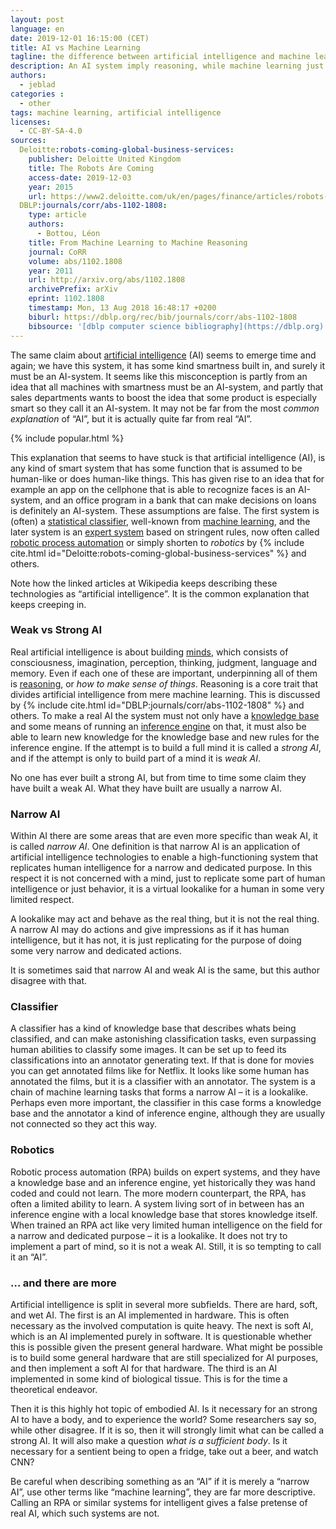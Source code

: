 ```yaml
---
layout: post
language: en
date: 2019-12-01 16:15:00 (CET)
title: AI vs Machine Learning
tagline: the difference between artificial intelligence and machine learning
description: An AI system imply reasoning, while machine learning just imply correlation.
authors:
  - jeblad
categories :
  - other
tags: machine learning, artificial intelligence
licenses:
  - CC-BY-SA-4.0
sources:
  Deloitte:robots-coming-global-business-services:
    publisher: Deloitte United Kingdom
    title: The Robots Are Coming
    access-date: 2019-12-03
    year: 2015
    url: https://www2.deloitte.com/uk/en/pages/finance/articles/robots-coming-global-business-services.html
  DBLP:journals/corr/abs-1102-1808:
    type: article
    authors:
      - Bottou, Léon
    title: From Machine Learning to Machine Reasoning
    journal: CoRR
    volume: abs/1102.1808
    year: 2011
    url: http://arxiv.org/abs/1102.1808
    archivePrefix: arXiv
    eprint: 1102.1808
    timestamp: Mon, 13 Aug 2018 16:48:17 +0200
    biburl: https://dblp.org/rec/bib/journals/corr/abs-1102-1808
    bibsource: '[dblp computer science bibliography](https://dblp.org)'
---
```


The same claim about [artificial intelligence](https://en.wikipedia.org/wiki/Artificial_intelligence) (AI) seems to emerge time and again; we have this system, it has some kind smartness built in, and surely it must be an AI-system. It seems like this misconception is partly from an idea that all machines with smartness must be an AI-system, and partly that sales departments wants to boost the idea that some product is especially smart so they call it an AI-system. It may not be far from the most *common explanation* of “AI”, but it is actually quite far from real “AI”.

<!--more-->

{% include popular.html %}

This explanation that seems to have stuck is that artificial intelligence (AI), is any kind of smart system that has some function that is assumed to be human-like or does human-like things. This has given rise to an idea that for example an app on the cellphone that is able to recognize faces is an AI-system, and an office program in a bank that can make decisions on loans is definitely an AI-system. These assumptions are false. The first system is (often) a [statistical classifier](https://en.wikipedia.org/wiki/Statistical_classification), well-known from [machine learning](https://en.wikipedia.org/wiki/Machine_learning), and the later system is an [expert system](https://en.wikipedia.org/wiki/Expert_system) based on stringent rules, now often called [robotic process automation](https://en.wikipedia.org/wiki/Robotic_process_automation) or simply shorten to *robotics* by {% include cite.html id="Deloitte:robots-coming-global-business-services" %} and others.

Note how the linked articles at Wikipedia keeps describing these technologies as “artificial intelligence”. It is the common explanation that keeps creeping in.

### Weak vs Strong AI

Real artificial intelligence is about building [minds](https://en.wikipedia.org/wiki/Mind), which consists of consciousness, imagination, perception, thinking, judgment, language and memory. Even if each one of these are important, underpinning all of them is [reasoning](https://en.wikipedia.org/wiki/Reason), or *how to make sense of things*. Reasoning is a core trait that divides artificial intelligence from mere machine learning. This is discussed by {% include cite.html id="DBLP:journals/corr/abs-1102-1808" %} and others. To make a real AI the system must not only have a [knowledge base](https://en.wikipedia.org/wiki/Knowledge_base) and some means of running an [inference engine](https://en.wikipedia.org/wiki/Inference_engine) on that, it must also be able to learn new knowledge for the knowledge base and new rules for the inference engine. If the attempt is to build a full mind it is called a *strong AI*, and if the attempt is only to build part of a mind it is *weak AI*.

No one has ever built a strong AI, but from time to time some claim they have built a weak AI. What they have built are usually a narrow AI.

### Narrow AI

Within AI there are some areas that are even more specific than weak AI, it is called *narrow AI*. One definition is that narrow AI is an application of artificial intelligence technologies to enable a high-functioning system that replicates human intelligence for a narrow and dedicated purpose. In this respect it is not concerned with a mind, just to replicate some part of human intelligence or just behavior, it is a virtual lookalike for a human in some very limited respect.

A lookalike may act and behave as the real thing, but it is not the real thing. A narrow AI may do actions and give impressions as if it has human intelligence, but it has not, it is just replicating for the purpose of doing some very narrow and dedicated actions.

It is sometimes said that narrow AI and weak AI is the same, but this author disagree with that.

### Classifier

A classifier has a kind of knowledge base that describes whats being classified, and can make astonishing classification tasks, even surpassing human abilities to classify some images. It can be set up to feed its classifications into an annotator generating text. If that is done for movies you can get annotated films like for Netflix. It looks like some human has annotated the films, but it is a classifier with an annotator. The system is a chain of machine learning tasks that forms a narrow AI – it is a lookalike. Perhaps even more important, the classifier in this case forms a knowledge base and the annotator a kind of inference engine, although they are usually not connected so they act this way.

### Robotics

Robotic process automation (RPA) builds on expert systems, and they have a knowledge base and an inference engine, yet historically they was hand coded and could not learn. The more modern counterpart, the RPA, has often a limited ability to learn. A system living sort of in between has an inference engine with a local knowledge base that stores knowledge itself. When trained an RPA act like very limited human intelligence on the field for a narrow and dedicated purpose – it is a lookalike. It does not try to implement a part of mind, so it is not a weak AI. Still, it is so tempting to call it an “AI”.

### … and there are more

Artificial intelligence is split in several more subfields. There are hard, soft, and wet AI. The first is an AI implemented in hardware. This is often necessary as the involved computation is quite heavy. The next is soft AI, which is an AI implemented purely in software. It is questionable whether this is possible given the present general hardware. What might be possible is to build some general hardware that are still specialized for AI purposes, and then implement a soft AI for that hardware. The third is an AI implemented in some kind of biological tissue. This is for the time a theoretical endeavor.

Then it is this highly hot topic of embodied AI. Is it necessary for an strong AI to have a body, and to experience the world? Some researchers say so, while other disagree. If it is so, then it will strongly limit what can be called a strong AI. It will also make a question *what is a sufficient body*. Is it necessary for a sentient being to open a fridge, take out a beer, and watch CNN?

Be careful when describing something as an “AI” if it is merely a “narrow AI”, use other terms like “machine learning”, they are far more descriptive. Calling an RPA or similar systems for intelligent gives a false pretense of real AI, which such systems are not.
